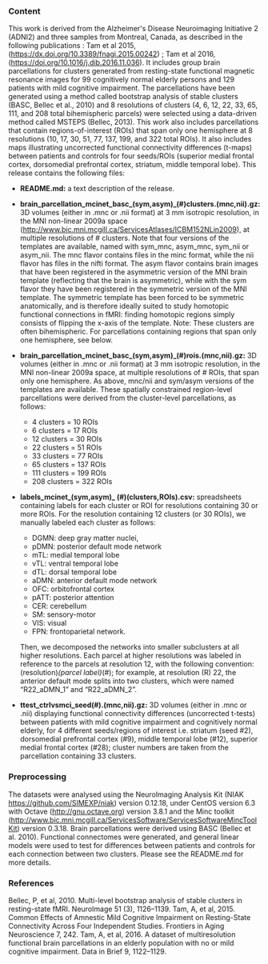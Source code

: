 ### Content
This work is derived from the Alzheimer's Disease Neuroimaging Initiative 2 (ADNI2) and three samples from Montreal, Canada, as described in the following publications : Tam et al 2015, (https://dx.doi.org/10.3389/fnagi.2015.00242) ; Tam et al 2016, (https://doi.org/10.1016/j.dib.2016.11.036). It includes group brain parcellations for clusters generated from resting-state functional magnetic resonance images for 99 cognitively normal elderly persons and 129 patients with mild cognitive impairment. The parcellations have been generated using a method called bootstrap analysis of stable clusters (BASC, Bellec et al., 2010) and 8 resolutions of clusters (4, 6, 12, 22, 33, 65, 111, and 208 total bihemispheric parcels) were selected using a data-driven method called MSTEPS (Bellec, 2013). This work also includes parcellations that contain regions-of-interest (ROIs) that span only one hemisphere at 8 resolutions (10, 17, 30, 51, 77, 137, 199, and 322 total ROIs). It also includes maps illustrating uncorrected functional connectivity differences (t-maps) between patients and controls for four seeds/ROIs (superior medial frontal cortex, dorsomedial prefrontal cortex, striatum, middle temporal lobe).
This release contains the following files:
* **README.md:** a text description of the release.
* **brain_parcellation_mcinet_basc_(sym,asym)_(#)clusters.(mnc,nii).gz:** 3D volumes (either in .mnc or .nii format) at 3 mm isotropic resolution, in the MNI non-linear 2009a space (http://www.bic.mni.mcgill.ca/ServicesAtlases/ICBM152NLin2009), at multiple resolutions of # clusters. Note that four versions of the templates are available, named with sym_mnc, asym_mnc, sym_nii or asym_nii. The mnc flavor contains files in the minc format, while the nii flavor has files in the nifti format. The asym flavor contains brain images that have been registered in the asymmetric version of the MNI brain template (reflecting that the brain is asymmetric), while with the sym flavor they have been registered in the symmetric version of the MNI template. The symmetric template has been forced to be symmetric anatomically, and is therefore ideally suited to study homotopic functional connections in fMRI: finding homotopic regions simply consists of flipping the x-axis of the template. Note: These clusters are often bihemispheric. For parcellations containing regions that span only one hemisphere, see below.
* **brain_parcellation_mcinet_basc_(sym,asym)_(#)rois.(mnc,nii).gz:** 3D volumes (either in .mnc or .nii format) at 3 mm isotropic resolution, in the MNI non-linear 2009a space, at multiple resolutions of # ROIs, that span only one hemisphere. As above, mnc/nii and sym/asym versions of the templates are available. These spatially constrained region-level parcellations were derived from the cluster-level parcellations, as follows:
  * 4 clusters = 10 ROIs
  * 6 clusters = 17 ROIs
  * 12 clusters = 30 ROIs
  * 22 clusters = 51 ROIs
  * 33 clusters = 77 ROIs
  * 65 clusters = 137 ROIs
  * 111 clusters = 199 ROIs
  * 208 clusters = 322 ROIs
* **labels_mcinet_(sym,asym)_ (#)(clusters,ROIs).csv:** spreadsheets containing labels for each cluster or ROI for resolutions containing 30 or more ROIs. For the resolution containing 12 clusters (or 30 ROIs), we manually labeled each cluster as follows:
  * DGMN: deep gray matter nuclei, 
  * pDMN: posterior default mode network
  * mTL: medial temporal lobe 
  * vTL: ventral temporal lobe
  * dTL: dorsal temporal lobe 
  * aDMN: anterior default mode network
  * OFC: orbitofrontal cortex 
  * pATT: posterior attention
  * CER: cerebellum
  * SM: sensory-motor
  * VIS: visual
  * FPN: frontoparietal network. 
  
  Then, we decomposed the networks into smaller subclusters at all higher resolutions. Each parcel at higher resolutions was labeled in reference to the parcels at resolution 12, with the following convention: (resolution)_(parcel label)_(#); for example, at resolution (R) 22, the anterior default mode splits into two clusters, which were named “R22_aDMN_1” and “R22_aDMN_2”.
* **ttest_ctrlvsmci_seed(#).(mnc,nii).gz:** 3D volumes (either in .mnc or .nii) displaying functional connectivity differences (uncorrected t-tests) between patients with mild cognitive impairment and cognitively normal elderly, for 4 different seeds/regions of interest i.e. striatum (seed #2), dorsomedial prefrontal cortex (#9), middle temporal lobe (#12), superior medial frontal cortex (#28); cluster numbers are taken from the parcellation containing 33 clusters.
### Preprocessing
The datasets were analysed using the NeuroImaging Analysis Kit (NIAK https://github.com/SIMEXP/niak) version 0.12.18, under CentOS version 6.3 with Octave (http://gnu.octave.org) version 3.8.1 and the Minc toolkit (http://www.bic.mni.mcgill.ca/ServicesSoftware/ServicesSoftwareMincToolKit) version 0.3.18. Brain parcellations were derived using BASC (Bellec et al. 2010). Functional connectomes were generated, and general linear models were used to test for differences between patients and controls for each connection between two clusters. Please see the README.md for more details. 
### References
Bellec, P, et al, 2010. Multi-level bootstrap analysis of stable clusters in resting-state fMRI. NeuroImage 51 (3), 1126–1139.
Tam, A, et al, 2015. Common Effects of Amnestic Mild Cognitive Impairment on Resting-State Connectivity Across Four Independent Studies. Frontiers in Aging Neuroscience 7, 242.
Tam, A, et al, 2016. A dataset of multiresolution functional brain parcellations in an elderly population with no or mild cognitive impairment. Data in Brief 9, 1122–1129.
